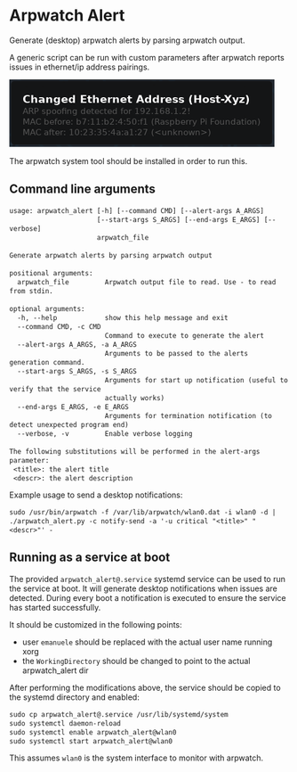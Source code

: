 # Arpwatch Alert

Generate (desktop) arpwatch alerts by parsing arpwatch output.

A generic script can be run with custom parameters after arpwatch reports issues
in ethernet/ip address pairings.

![notification_screenshot](https://raw.githubusercontent.com/emanuele-f/arpwatch_alert/master/notification_screenshot.png)

The arpwatch system tool should be installed in order to run this.

## Command line arguments
```
usage: arpwatch_alert [-h] [--command CMD] [--alert-args A_ARGS]
                      [--start-args S_ARGS] [--end-args E_ARGS] [--verbose]
                      arpwatch_file

Generate arpwatch alerts by parsing arpwatch output

positional arguments:
  arpwatch_file         Arpwatch output file to read. Use - to read from stdin.

optional arguments:
  -h, --help            show this help message and exit
  --command CMD, -c CMD
                        Command to execute to generate the alert
  --alert-args A_ARGS, -a A_ARGS
                        Arguments to be passed to the alerts generation command.
  --start-args S_ARGS, -s S_ARGS
                        Arguments for start up notification (useful to verify that the service
                        actually works)
  --end-args E_ARGS, -e E_ARGS
                        Arguments for termination notification (to detect unexpected program end)
  --verbose, -v         Enable verbose logging

The following substitutions will be performed in the alert-args parameter:
 <title>: the alert title
 <descr>: the alert description
```

Example usage to send a desktop notifications:

```
sudo /usr/bin/arpwatch -f /var/lib/arpwatch/wlan0.dat -i wlan0 -d | ./arpwatch_alert.py -c notify-send -a '-u critical "<title>" "<descr>"' -
```

## Running as a service at boot
The provided `arpwatch_alert@.service` systemd service can be used to run the service
at boot. It will generate desktop notifications when issues are detected. During every boot a notification is executed to ensure the service has started successfully.

It should be customized in the following points:

- user `emanuele` should be replaced with the actual user name running xorg
- the `WorkingDirectory` should be changed to point to the actual arpwatch_alert dir

After performing the modifications above, the service should be copied to the systemd
directory and enabled:

```
sudo cp arpwatch_alert@.service /usr/lib/systemd/system
sudo systemctl daemon-reload
sudo systemctl enable arpwatch_alert@wlan0
sudo systemctl start arpwatch_alert@wlan0
```

This assumes `wlan0` is the system interface to monitor with arpwatch.
